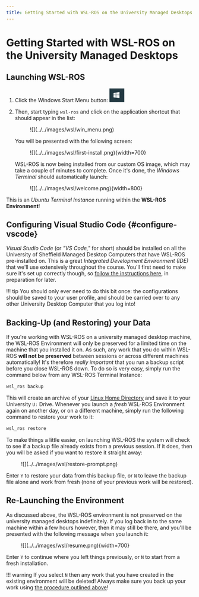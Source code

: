 ```yaml
---
title: Getting Started with WSL-ROS on the University Managed Desktops
---
```


# Getting Started with WSL-ROS on the University Managed Desktops

## Launching WSL-ROS

1. Click the Windows Start Menu button: ![](../../images/wsl/win_start_button.png)
    
1. Then, start typing `wsl-ros` and click on the application shortcut that should appear in the list:

    <figure markdown>
      ![](../../images/wsl/win_menu.png)
    </figure>

    You will be presented with the following screen:

    <figure markdown>
      ![](../../images/wsl/first-install.png){width=700}
    </figure>

    WSL-ROS is now being installed from our custom OS image, which may take a couple of minutes to complete.  Once it's done, the *Windows Terminal* should automatically launch:

    <figure markdown>
      ![](../../images/wsl/welcome.png){width=800}
    </figure>

This is an *Ubuntu Terminal Instance* running within the **WSL-ROS Environment**!

## Configuring Visual Studio Code {#configure-vscode}

*Visual Studio Code* (or *"VS Code,"* for short) should be installed on all the University of Sheffield Managed Desktop Computers that have WSL-ROS pre-installed on. This is a great *Integrated Development Environment (IDE)* that we'll use extensively throughout the course. You'll first need to make sure it's set up correctly though, so [follow the instructions here](../on-campus/vscode.md), in preparation for later.

!!! tip
    You should only ever need to do this bit once: the configurations should be saved to your user profile, and should be carried over to any other University Desktop Computer that you log into!

## Backing-Up (and Restoring) your Data

If you're working with WSL-ROS on a university managed desktop machine, the WSL-ROS Environment will only be preserved for a limited time on the machine that you installed it on. As such, any work that you do within WSL-ROS **will not be preserved** between sessions or across different machines automatically! It's therefore *really important* that you run a backup script before you close WSL-ROS down. To do so is very easy, simply run the command below from any WSL-ROS Terminal Instance:

```bash
wsl_ros backup
```

This will create an archive of your [Linux Home Directory](./linux-term.md) and save it to your University `U:` Drive. Whenever you launch a *fresh* WSL-ROS Environment again on another day, or on a different machine, simply run the following command to restore your work to it:

```bash
wsl_ros restore
```

To make things a little easier, on launching WSL-ROS the system will check to see if a backup file already exists from a previous session. If it does, then you will be asked if you want to restore it straight away:

<figure markdown>
  ![](../../images/wsl/restore-prompt.png)
</figure>

Enter `Y` to restore your data from this backup file, or `N` to leave the backup file alone and work from fresh (none of your previous work will be restored). 

## Re-Launching the Environment

As discussed above, the WSL-ROS environment is not preserved on the university managed desktops indefinitely. If you log back in to the same machine within a few hours however, then it may still be there, and you'll be presented with the following message when you launch it:

<figure markdown>
  ![](../../images/wsl/resume.png){width=700}
</figure>

Enter `Y` to continue where you left things previously, or `N` to start from a fresh installation.

!!! warning
    If you select `N` then any work that you have created in the existing environment will be deleted! Always make sure you back up your work using [the procedure outlined above](#backing-up-and-restoring-your-data)!
